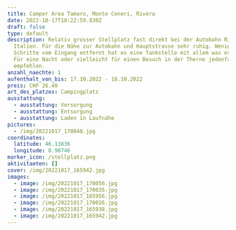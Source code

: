 ```yaml
---
title: Camper Area Tamaro, Monte Ceneri, Rivera
date: 2022-10-17T18:22:59.830Z
draft: false
type: default
description: Relativ grosser Stellplatz fast direkt bei der Autobahn Richtung
  Italien. Für die Nähe zur Autobahn und Hauptstrasse sehr ruhig. Wenige
  Schritte vom Eingang entfernt hat es eine Tankstelle mit allem was es braucht.
  Für eine Nacht oder vielleicht für einen Besuch in der Therne jedenfalls zu
  empfehlen.
anzahl_naechte: 1
aufenthalt_von_bis: 17.10.2022 - 18.10.2022
preis: CHF 26.40
art_des_platzes: Campingplatz
ausstattung:
  - ausstattung: Versorgung
  - ausstattung: Entsorgung
  - ausstattung: Laden in Laufnähe
pictures:
  - /img/20221017_170048.jpg
coordinates:
  latitude: 46.13836
  longitude: 8.90746
marker_icon: /stellplatz.png
aktivitaeten: []
cover: /img/20221017_165942.jpg
images:
  - image: /img/20221017_170056.jpg
  - image: /img/20221017_170035.jpg
  - image: /img/20221017_165956.jpg
  - image: /img/20221017_170026.jpg
  - image: /img/20221017_165938.jpg
  - image: /img/20221017_165942.jpg
---
```

